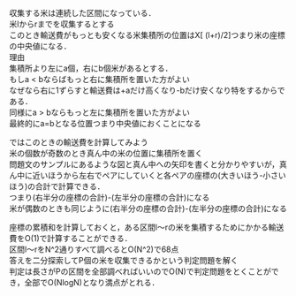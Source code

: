 収集する米は連続した区間になっている．  
米lからrまでを収集するとする  
このとき輸送費がもっとも安くなる米集積所の位置はX[ (l+r)/2]つまり米の座標の中央値になる．  
理由  
集積所より左にa個，右にb個米があるとする．  
もしa < bならばもっと右に集積所を置いた方がよい  
なぜなら右に1ずらすと輸送費は+aだけ高くなり-bだけ安くなり特をするからである．  
同様にa > bならもっと左に集積所を置いた方がよい  
最終的にa=bとなる位置つまり中央値におくことになる  

ではこのときの輸送費を計算してみよう  
米の個数が奇数のとき真ん中の米の位置に集積所を置く  
問題文のサンプルにあるような図と真ん中への矢印を書くと分かりやすいが，真ん中に近いほうから左右でペアにしていくと各ペアの座標の(大きいほう-小さいほう)の合計で計算できる．  
つまり(右半分の座標の合計)-(左半分の座標の合計)になる  
米が偶数のときも同じように(右半分の座標の合計)-(左半分の座標の合計)になる  

座標の累積和を計算しておくと，ある区間l～rの米を集積するためにかかる輸送費をO(1)で計算することができる．  
区間l～rをN^2通りすべて調べるとO(N^2)で68点  
答えを二分探索してP個の米を収集できるかという判定問題を解く  
判定は長さがPの区間を全部調べればいいのでO(N)で判定問題をとくことができ，全部でO(NlogN)となり満点がとれる．  
